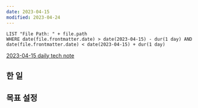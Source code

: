 ```yaml
---
date: 2023-04-15
modified: 2023-04-24
---
```


```dataview
LIST "File Path: " + file.path
WHERE date(file.frontmatter.date) > date(2023-04-15) - dur(1 day) AND date(file.frontmatter.date) < date(2023-04-15) + dur(1 day)
```

[2023-04-15 daily tech note](src/contents/topic/tech-review/T2023-04-15/T2023-04-15.md)

## 한 일

## 목표 설정
